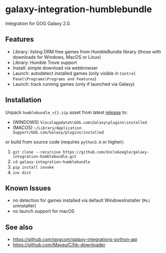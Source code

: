 # galaxy-integration-humblebundle

Integration for GOG Galaxy 2.0.

## Features

* Library: listing DRM free games from HumbleBundle library (those with downloads for Windows, MacOS or Linux)
* Library: Humble Trove support
* Install: simple download via webbrowser
* Launch: autodetect installed games (only visible in `Control Panel\Programs\Programs and Features`)
* Launch: track running games (only if launched via Galaxy)

## Installation

Unpack `humblebundle_v{}.zip` asset from latest [release][1] to:
- (WINDOWS) `%localappdata%\GOG.com\Galaxy\plugins\installed`
- (MACOS) `~/Library/Application Support/GOG.com/Galaxy/plugins/installed`

or build from source code (requires `python3.6` or higher):

1. `git clone --recursive https://github.com/UncleGoogle/galaxy-integration-humblebundle.git`
2. `cd galaxy-integration-humblebundle`
3. `pip install invoke`
4. `inv dist`

## Known Issues

- no detection for games installed via default WindowsInstaller (`Msi` uninstaller)
- no launch support for macOS

## See also
- https://github.com/gogcom/galaxy-integrations-python-api
- https://github.com/MayeulC/hb-downloader

[1]: https://github.com/UncleGoogle/galaxy-integration-humblebundle/releases

